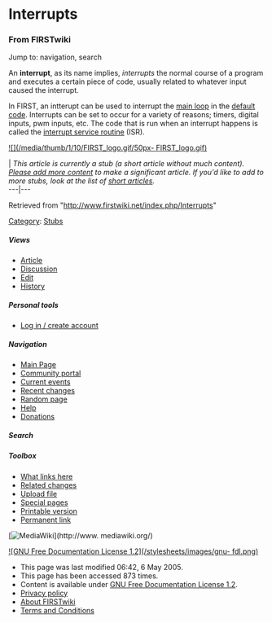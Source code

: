 # Interrupts

### From FIRSTwiki

Jump to: navigation, search

An **interrupt**, as its name implies, _interrupts_ the normal course of a
program and executes a certain piece of code, usually related to whatever
input caused the interrupt.

In FIRST, an intterupt can be used to interrupt the [main
loop](/index.php?title=Main_loop&action=edit "Main loop" ) in the [default
code](/index.php/Default_code "Default code" ). Interrupts can be set to occur
for a variety of reasons; timers, digital inputs, pwm inputs, etc. The code
that is run when an interrupt happens is called the [interrupt service
routine](/index.php?title=Interrupt_service_routine&action=edit "Interrupt
service routine" ) (ISR).

[![](/media/thumb/1/10/FIRST_logo.gif/50px-
FIRST_logo.gif)](/index.php/Image:FIRST_logo.gif "" )

|  _This article is currently a stub (a short article without much content).
[Please add more
content](http://www.firstwiki.net/index.php?title=Interrupts&action=edit
"http://www.firstwiki.net/index.php?title=Interrupts&action=edit" ) to make a
significant article. If you'd like to add to more stubs, look at the list of
[short articles](/index.php/Special:Shortpages "Special:Shortpages" )._  
---|---  
  
Retrieved from "<http://www.firstwiki.net/index.php/Interrupts>"

[Category](/index.php?title=Special:Categories&article=Interrupts
"Special:Categories" ): [Stubs](/index.php/Category:Stubs "Category:Stubs" )

##### Views

  * [Article](/index.php/Interrupts)
  * [Discussion](/index.php?title=Talk:Interrupts&action=edit)
  * [Edit](/index.php?title=Interrupts&action=edit)
  * [History](/index.php?title=Interrupts&action=history)

##### Personal tools

  * [Log in / create account](/index.php?title=Special:Userlogin&returnto=Interrupts)

[](/index.php/Main_Page "Main Page" )

##### Navigation

  * [Main Page](/index.php/Main_Page)
  * [Community portal](/index.php/FIRSTwiki:Community_portal)
  * [Current events](/index.php/Current_events)
  * [Recent changes](/index.php/Special:Recentchanges)
  * [Random page](/index.php/Special:Random)
  * [Help](/index.php/Help:Contents)
  * [Donations](/index.php/FIRSTwiki:Site_support)

##### Search



##### Toolbox

  * [What links here](/index.php/Special:Whatlinkshere/Interrupts)
  * [Related changes](/index.php/Special:Recentchangeslinked/Interrupts)
  * [Upload file](/index.php/Special:Upload)
  * [Special pages](/index.php/Special:Specialpages)
  * [Printable version](/index.php?title=Interrupts&printable=yes)
  * [Permanent link](/index.php?title=Interrupts&oldid=39658)

[![MediaWiki](/skins/common/images/poweredby_mediawiki_88x31.png)](http://www.
mediawiki.org/)

[![GNU Free Documentation License 1.2](/stylesheets/images/gnu-
fdl.png)](http://www.gnu.org/copyleft/fdl.html)

  * This page was last modified 06:42, 6 May 2005.
  * This page has been accessed 873 times.
  * Content is available under [GNU Free Documentation License 1.2](http://www.gnu.org/copyleft/fdl.html "http://www.gnu.org/copyleft/fdl.html" ).
  * [Privacy policy](/index.php/FIRSTwiki:Privacy_policy "FIRSTwiki:Privacy policy" )
  * [About FIRSTwiki](/index.php/FIRSTwiki:About "FIRSTwiki:About" )
  * [Terms and Conditions](/index.php/FIRSTwiki:Terms_and_conditions "FIRSTwiki:Terms and conditions" )

